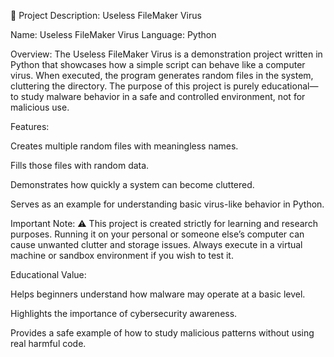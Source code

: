 📄 Project Description: Useless FileMaker Virus

Name: Useless FileMaker Virus
Language: Python

Overview:
The Useless FileMaker Virus is a demonstration project written in Python that showcases how a simple script can behave like a computer virus. When executed, the program generates random files in the system, cluttering the directory. The purpose of this project is purely educational—to study malware behavior in a safe and controlled environment, not for malicious use.

Features:

Creates multiple random files with meaningless names.

Fills those files with random data.

Demonstrates how quickly a system can become cluttered.

Serves as an example for understanding basic virus-like behavior in Python.

Important Note:
⚠️ This project is created strictly for learning and research purposes. Running it on your personal or someone else’s computer can cause unwanted clutter and storage issues. Always execute in a virtual machine or sandbox environment if you wish to test it.

Educational Value:

Helps beginners understand how malware may operate at a basic level.

Highlights the importance of cybersecurity awareness.

Provides a safe example of how to study malicious patterns without using real harmful code.
